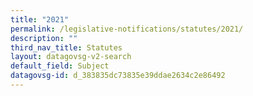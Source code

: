 ```yaml
---
title: "2021"
permalink: /legislative-notifications/statutes/2021/
description: ""
third_nav_title: Statutes
layout: datagovsg-v2-search
default_field: Subject
datagovsg-id: d_383835dc73835e39ddae2634c2e86492
---
```

